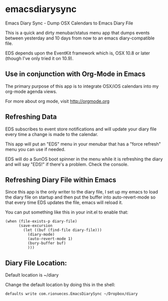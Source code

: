 emacsdiarysync
==============

Emacs Diary Sync - Dump OSX Calendars to Emacs Diary File

This is a quick and dirty menubar/status menu app that dumps events
between yesterday and 10 days from now to an emacs diary-compatible file.

EDS depends upon the EventKit framework which is, OSX 10.8 or later (though I've only tried it on 10.9).

Use in conjunction with Org-Mode in Emacs
-----------------------------------------

The primary purpose of this app is to integrate OSX/iOS calendars into my
org-mode agenda views.

For more about org mode, visit http://orgmode.org

Refreshing Data
---------------

EDS subscribes to event store notifications and will update your diary file every time a change is made to the calendar.

This app will put an "EDS" menu in your menubar that has a "force refresh" menu you can use if needed.

EDS will do a SunOS boot spinner in the menu while it is refreshing the diary and will say "EDS!" if there's a problem. Check the console.

Refreshing Diary File within Emacs
----------------------------------

Since this app is the only writer to the diary file, I set up my emacs to load the diary file on startup
and then put the buffer into auto-revert-mode so that every time EDS updates the file, emacs will reload it.

You can put something like this in your init.el to enable that:

```
(when (file-exists-p diary-file)
      (save-excursion
        (let ((buf (find-file diary-file)))
          (diary-mode)
          (auto-revert-mode 1)
          (bury-buffer buf)
          )))
```

Diary File Location:
--------------------

Default location is ~/diary

Change the default location by doing this in the shell:

``defaults write com.rionueces.EmacsDiarySync ~/Dropbox/diary``
  
